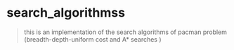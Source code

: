 # search_algorithmss
> this is an implementation of the search algorithms of pacman problem (breadth-depth-uniform cost and A* searches )
